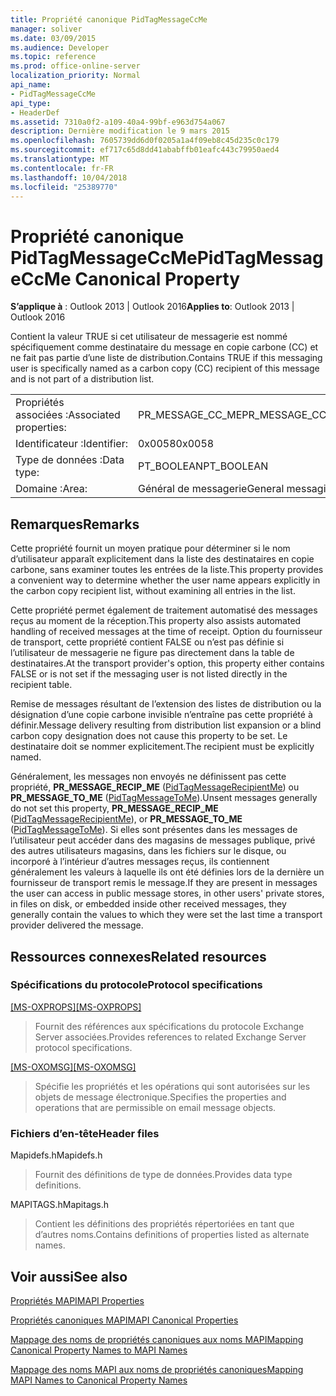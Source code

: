 ```yaml
---
title: Propriété canonique PidTagMessageCcMe
manager: soliver
ms.date: 03/09/2015
ms.audience: Developer
ms.topic: reference
ms.prod: office-online-server
localization_priority: Normal
api_name:
- PidTagMessageCcMe
api_type:
- HeaderDef
ms.assetid: 7310a0f2-a109-40a4-99bf-e963d754a067
description: Dernière modification le 9 mars 2015
ms.openlocfilehash: 7605739dd6d0f0205a1a4f09eb8c45d235c0c179
ms.sourcegitcommit: ef717c65d8dd41ababffb01eafc443c79950aed4
ms.translationtype: MT
ms.contentlocale: fr-FR
ms.lasthandoff: 10/04/2018
ms.locfileid: "25389770"
---
```

# <a name="pidtagmessageccme-canonical-property"></a><span data-ttu-id="1c040-103">Propriété canonique PidTagMessageCcMe</span><span class="sxs-lookup"><span data-stu-id="1c040-103">PidTagMessageCcMe Canonical Property</span></span>

  
  
<span data-ttu-id="1c040-104">**S’applique à** : Outlook 2013 | Outlook 2016</span><span class="sxs-lookup"><span data-stu-id="1c040-104">**Applies to**: Outlook 2013 | Outlook 2016</span></span> 
  
<span data-ttu-id="1c040-105">Contient la valeur TRUE si cet utilisateur de messagerie est nommé spécifiquement comme destinataire du message en copie carbone (CC) et ne fait pas partie d’une liste de distribution.</span><span class="sxs-lookup"><span data-stu-id="1c040-105">Contains TRUE if this messaging user is specifically named as a carbon copy (CC) recipient of this message and is not part of a distribution list.</span></span> 
  
|||
|:-----|:-----|
|<span data-ttu-id="1c040-106">Propriétés associées :</span><span class="sxs-lookup"><span data-stu-id="1c040-106">Associated properties:</span></span>  <br/> |<span data-ttu-id="1c040-107">PR_MESSAGE_CC_ME</span><span class="sxs-lookup"><span data-stu-id="1c040-107">PR_MESSAGE_CC_ME</span></span>  <br/> |
|<span data-ttu-id="1c040-108">Identificateur :</span><span class="sxs-lookup"><span data-stu-id="1c040-108">Identifier:</span></span>  <br/> |<span data-ttu-id="1c040-109">0x0058</span><span class="sxs-lookup"><span data-stu-id="1c040-109">0x0058</span></span>  <br/> |
|<span data-ttu-id="1c040-110">Type de données :</span><span class="sxs-lookup"><span data-stu-id="1c040-110">Data type:</span></span>  <br/> |<span data-ttu-id="1c040-111">PT_BOOLEAN</span><span class="sxs-lookup"><span data-stu-id="1c040-111">PT_BOOLEAN</span></span>  <br/> |
|<span data-ttu-id="1c040-112">Domaine :</span><span class="sxs-lookup"><span data-stu-id="1c040-112">Area:</span></span>  <br/> |<span data-ttu-id="1c040-113">Général de messagerie</span><span class="sxs-lookup"><span data-stu-id="1c040-113">General messaging</span></span>  <br/> |
   
## <a name="remarks"></a><span data-ttu-id="1c040-114">Remarques</span><span class="sxs-lookup"><span data-stu-id="1c040-114">Remarks</span></span>

<span data-ttu-id="1c040-115">Cette propriété fournit un moyen pratique pour déterminer si le nom d’utilisateur apparaît explicitement dans la liste des destinataires en copie carbone, sans examiner toutes les entrées de la liste.</span><span class="sxs-lookup"><span data-stu-id="1c040-115">This property provides a convenient way to determine whether the user name appears explicitly in the carbon copy recipient list, without examining all entries in the list.</span></span> 
  
<span data-ttu-id="1c040-116">Cette propriété permet également de traitement automatisé des messages reçus au moment de la réception.</span><span class="sxs-lookup"><span data-stu-id="1c040-116">This property also assists automated handling of received messages at the time of receipt.</span></span> <span data-ttu-id="1c040-117">Option du fournisseur de transport, cette propriété contient FALSE ou n’est pas définie si l’utilisateur de messagerie ne figure pas directement dans la table de destinataires.</span><span class="sxs-lookup"><span data-stu-id="1c040-117">At the transport provider's option, this property either contains FALSE or is not set if the messaging user is not listed directly in the recipient table.</span></span> 
  
<span data-ttu-id="1c040-118">Remise de messages résultant de l’extension des listes de distribution ou la désignation d’une copie carbone invisible n’entraîne pas cette propriété à définir.</span><span class="sxs-lookup"><span data-stu-id="1c040-118">Message delivery resulting from distribution list expansion or a blind carbon copy designation does not cause this property to be set.</span></span> <span data-ttu-id="1c040-119">Le destinataire doit se nommer explicitement.</span><span class="sxs-lookup"><span data-stu-id="1c040-119">The recipient must be explicitly named.</span></span> 
  
<span data-ttu-id="1c040-120">Généralement, les messages non envoyés ne définissent pas cette propriété, **PR_MESSAGE_RECIP_ME** ([PidTagMessageRecipientMe](pidtagmessagerecipientme-canonical-property.md)) ou **PR_MESSAGE_TO_ME** ([PidTagMessageToMe](pidtagmessagetome-canonical-property.md)).</span><span class="sxs-lookup"><span data-stu-id="1c040-120">Unsent messages generally do not set this property, **PR_MESSAGE_RECIP_ME** ([PidTagMessageRecipientMe](pidtagmessagerecipientme-canonical-property.md)), or **PR_MESSAGE_TO_ME** ([PidTagMessageToMe](pidtagmessagetome-canonical-property.md)).</span></span> <span data-ttu-id="1c040-121">Si elles sont présentes dans les messages de l’utilisateur peut accéder dans des magasins de messages publique, privé des autres utilisateurs magasins, dans les fichiers sur le disque, ou incorporé à l’intérieur d’autres messages reçus, ils contiennent généralement les valeurs à laquelle ils ont été définies lors de la dernière un fournisseur de transport remis le message.</span><span class="sxs-lookup"><span data-stu-id="1c040-121">If they are present in messages the user can access in public message stores, in other users' private stores, in files on disk, or embedded inside other received messages, they generally contain the values to which they were set the last time a transport provider delivered the message.</span></span> 
  
## <a name="related-resources"></a><span data-ttu-id="1c040-122">Ressources connexes</span><span class="sxs-lookup"><span data-stu-id="1c040-122">Related resources</span></span>

### <a name="protocol-specifications"></a><span data-ttu-id="1c040-123">Spécifications du protocole</span><span class="sxs-lookup"><span data-stu-id="1c040-123">Protocol specifications</span></span>

<span data-ttu-id="1c040-124">[[MS-OXPROPS]](https://msdn.microsoft.com/library/f6ab1613-aefe-447d-a49c-18217230b148%28Office.15%29.aspx)</span><span class="sxs-lookup"><span data-stu-id="1c040-124">[[MS-OXPROPS]](https://msdn.microsoft.com/library/f6ab1613-aefe-447d-a49c-18217230b148%28Office.15%29.aspx)</span></span>
  
> <span data-ttu-id="1c040-125">Fournit des références aux spécifications du protocole Exchange Server associées.</span><span class="sxs-lookup"><span data-stu-id="1c040-125">Provides references to related Exchange Server protocol specifications.</span></span>
    
<span data-ttu-id="1c040-126">[[MS-OXOMSG]](https://msdn.microsoft.com/library/daa9120f-f325-4afb-a738-28f91049ab3c%28Office.15%29.aspx)</span><span class="sxs-lookup"><span data-stu-id="1c040-126">[[MS-OXOMSG]](https://msdn.microsoft.com/library/daa9120f-f325-4afb-a738-28f91049ab3c%28Office.15%29.aspx)</span></span>
  
> <span data-ttu-id="1c040-127">Spécifie les propriétés et les opérations qui sont autorisées sur les objets de message électronique.</span><span class="sxs-lookup"><span data-stu-id="1c040-127">Specifies the properties and operations that are permissible on email message objects.</span></span>
    
### <a name="header-files"></a><span data-ttu-id="1c040-128">Fichiers d’en-tête</span><span class="sxs-lookup"><span data-stu-id="1c040-128">Header files</span></span>

<span data-ttu-id="1c040-129">Mapidefs.h</span><span class="sxs-lookup"><span data-stu-id="1c040-129">Mapidefs.h</span></span>
  
> <span data-ttu-id="1c040-130">Fournit des définitions de type de données.</span><span class="sxs-lookup"><span data-stu-id="1c040-130">Provides data type definitions.</span></span>
    
<span data-ttu-id="1c040-131">MAPITAGS.h</span><span class="sxs-lookup"><span data-stu-id="1c040-131">Mapitags.h</span></span>
  
> <span data-ttu-id="1c040-132">Contient les définitions des propriétés répertoriées en tant que d’autres noms.</span><span class="sxs-lookup"><span data-stu-id="1c040-132">Contains definitions of properties listed as alternate names.</span></span>
    
## <a name="see-also"></a><span data-ttu-id="1c040-133">Voir aussi</span><span class="sxs-lookup"><span data-stu-id="1c040-133">See also</span></span>



[<span data-ttu-id="1c040-134">Propriétés MAPI</span><span class="sxs-lookup"><span data-stu-id="1c040-134">MAPI Properties</span></span>](mapi-properties.md)
  
[<span data-ttu-id="1c040-135">Propriétés canoniques MAPI</span><span class="sxs-lookup"><span data-stu-id="1c040-135">MAPI Canonical Properties</span></span>](mapi-canonical-properties.md)
  
[<span data-ttu-id="1c040-136">Mappage des noms de propriétés canoniques aux noms MAPI</span><span class="sxs-lookup"><span data-stu-id="1c040-136">Mapping Canonical Property Names to MAPI Names</span></span>](mapping-canonical-property-names-to-mapi-names.md)
  
[<span data-ttu-id="1c040-137">Mappage des noms MAPI aux noms de propriétés canoniques</span><span class="sxs-lookup"><span data-stu-id="1c040-137">Mapping MAPI Names to Canonical Property Names</span></span>](mapping-mapi-names-to-canonical-property-names.md)


